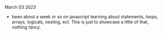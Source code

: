 March 03 2023
- been about a week or so on javascript learning about statements, loops, arrays, logicals, nesting, ect. This is just to showcase a little of that, nothing fancy.